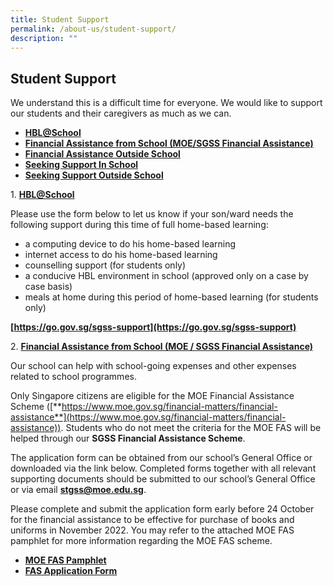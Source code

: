 ```yaml
---
title: Student Support
permalink: /about-us/student-support/
description: ""
---
```

## Student Support

We understand this is a difficult time for everyone. We would like to support our students and their caregivers as much as we can. 

  *   **[HBL@School](https://stgabrielssec.moe.edu.sg/student-support#HBL@School)**
*   **[Financial Assistance from School (MOE/SGSS Financial Assistance)](https://stgabrielssec.moe.edu.sg/student-support#Financial-Assistance-From-School)**
*   **[Financial Assistance Outside School](https://stgabrielssec.moe.edu.sg/student-support#Financial-Assistance-Outside-School)**
*   **[Seeking Support In School](https://stgabrielssec.moe.edu.sg/student-support#Seeking-Support-In-School)**
*   **[Seeking Support Outside School](https://stgabrielssec.moe.edu.sg/student-support#Seeking-Support-Outside-School)**

1. **<u>HBL@School</u>**

Please use the form below to let us know if your son/ward needs the following support during this time of full home-based learning:  

  
*   a computing device to do his home-based learning
*   internet access to do his home-based learning
*   counselling support (for students only)
*   a conducive HBL environment in school (approved only on a case by case basis)
*   meals at home during this period of home-based learning (for students only)

**[https://go.gov.sg/sgss-support](https://go.gov.sg/sgss-support)**

2. <b><u>Financial Assistance from School (MOE / SGSS Financial Assistance)</u></b> 

  

Our school can help with school-going expenses and other expenses related to school programmes.

  

Only Singapore citizens are eligible for the MOE Financial Assistance Scheme ([**https://www.moe.gov.sg/financial-matters/financial-assistance**](https://www.moe.gov.sg/financial-matters/financial-assistance)). Students who do not meet the criteria for the MOE FAS will be helped through our **SGSS Financial Assistance Scheme**.

  

The application form can be obtained from our school’s General Office or downloaded via the link below. Completed forms together with all relevant supporting documents should be submitted to our school’s General Office or via email [**stgss@moe.edu.sg**](mailto:stgss@moe.edu.sg).

  

Please complete and submit the application form early before 24 October for the financial assistance to be effective for purchase of books and uniforms in November 2022. You may refer to the attached MOE FAS pamphlet for more information regarding the MOE FAS scheme.  

  

[](https://stgabrielssec-moe-edu-sg-admin.cwp.sg/qql/slot/u153/Link/Parents%20Links/MOE%20FAS%20Application%20Form%20(from%201%20April%202020).pdf)

*   [**MOE FAS Pamphlet**](https://stgabrielssec.moe.edu.sg/qql/slot/u153/St%20Gabriel%20Sec%202019/Student%20Support/MOE%20FAS%20pamphlet%202023_updated.pdf)
*   **[FAS Application Form](https://stgabrielssec.moe.edu.sg/qql/slot/u153/St%20Gabriel%20Sec%202019/Student%20Support/GGAS_Application%20Form_updated.pdf)**
